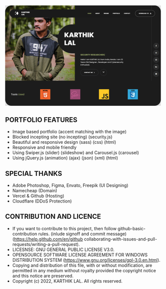 ![HEADER](assets/images/main.png)

## <b> PORTFOLIO FEATURES </b>
* Image based portfolio (accent matching with the image)
* Blocked incepting site (no incepting) (security.js)
* Beautiful and responsive design (sass) (css) (html)
* Responsive and mobile friendly
* Using Swiper.js (slider) (slideshow) and Carousel.js (carousel)
* Using jQuery.js (animation) (ajax) (json) (xml) (html)

## <b> SPECIAL THANKS </b>
* Adobe Photoshop, Figma, Envato, Freepik (UI Designing)
* Namecheap (Domain)
* Vercel & Github (Hosting)
* Cloudflare (DDoS Protection)

## <b> CONTRIBUTION AND LICENCE </b>

* If you want to contribute to this project, then follow github-basic-contribution rules. (inlude signoff and commit message) (https://help.github.com/en/github collaborating-with-issues-and-pull-requests/writing-a-pull-request).
* LICESNSE: GNU GENERAL PUBLIC LICENSE V3.0.
* OPENSOURCE SOFTWARE LICENSE AGREEMENT FOR WINDOWS DISTRIBUTION SYSTEM (https://www.gnu.org/licenses/gpl-3.0.en.html).
* Copying and distribution of this file, with or without modification, are permitted in any medium without royalty provided the copyright notice and this notice are preserved.
* Copyright (c) 2022, KARTHIK LAL. All rights reserved.